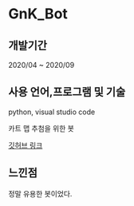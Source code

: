 # GnK_Bot

## 개발기간

2020/04 ~ 2020/09

## 사용 언어,프로그램 및 기술

python, visual studio code

카트 맵 추첨을 위한 봇

[깃허브 링크](https://github.com/sn49/GnK_bot)

## 느낀점

정말 유용한 봇이었다.
